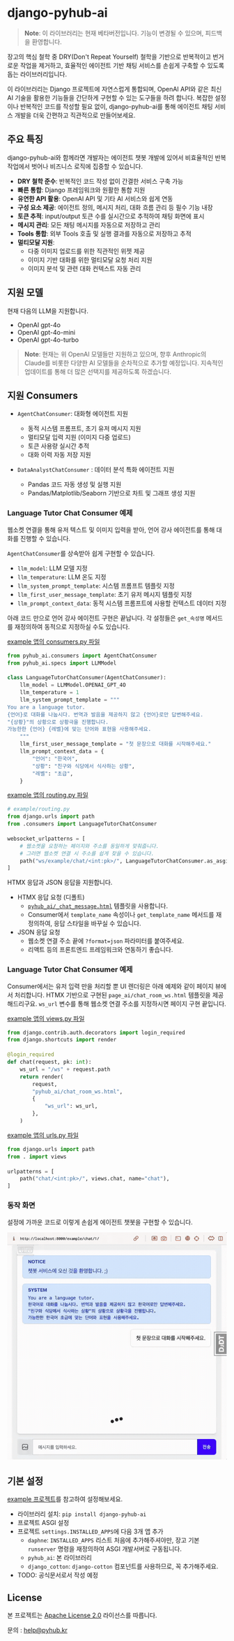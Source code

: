 # django-pyhub-ai

> **Note**: 이 라이브러리는 현재 베타버전입니다. 기능이 변경될 수 있으며, 피드백을 환영합니다.

장고의 핵심 철학 중 DRY(Don't Repeat Yourself) 철학을 기반으로 반복적이고 번거로운 작업을 제거하고, 효율적인 에이전트 기반 채팅 서비스를 손쉽게 구축할 수 있도록 돕는 라이브러리입니다.

이 라이브러리는 Django 프로젝트에 자연스럽게 통합되며, OpenAI API와 같은 최신 AI 기술을 활용한 기능들을 간단하게 구현할 수 있는 도구들을 하려 합니다.
복잡한 설정이나 반복적인 코드를 작성할 필요 없이, django-pyhub-ai를 통해 에이전트 채팅 서비스 개발을 더욱 간편하고 직관적으로 만들어보세요.

## 주요 특징

django-pyhub-ai와 함께라면 개발자는 에이전트 챗봇 개발에 있어서 비효율적인 반복 작업에서 벗어나 비즈니스 로직에 집중할 수 있습니다.

- **DRY 철학 준수**: 반복적인 코드 작성 없이 간결한 서비스 구축 가능
- **빠른 통합**: Django 프레임워크와 원활한 통합 지원
- **유연한 API 활용**: OpenAI API 및 기타 AI 서비스와 쉽게 연동
- **구성 요소 제공**: 에이전트 정의, 메시지 처리, 대화 흐름 관리 등 필수 기능 내장
- **토큰 추적**: input/output 토큰 수를 실시간으로 추적하여 채팅 화면에 표시
- **메시지 관리**: 모든 채팅 메시지를 자동으로 저장하고 관리
- **Tools 통합**: 외부 Tools 호출 및 실행 결과를 자동으로 저장하고 추적
- **멀티모달 지원**: 
  - 다중 이미지 업로드를 위한 직관적인 위젯 제공
  - 이미지 기반 대화를 위한 멀티모달 요청 처리 지원
  - 이미지 분석 및 관련 대화 컨텍스트 자동 관리

## 지원 모델

현재 다음의 LLM을 지원합니다.

- OpenAI gpt-4o
- OpenAI gpt-4o-mini
- OpenAI gpt-4o-turbo

> **Note**: 현재는 위 OpenAI 모델들만 지원하고 있으며, 향후 Anthropic의 Claude를 비롯한 다양한 AI 모델들을 순차적으로 추가할 예정입니다. 지속적인 업데이트를 통해 더 많은 선택지를 제공하도록 하겠습니다.

## 지원 Consumers

+ `AgentChatConsumer`: 대화형 에이전트 지원
  - 동적 시스템 프롬프트, 초기 유저 메시지 지원
  - 멀티모달 입력 지원 (이미지 다중 업로드)
  - 토큰 사용량 실시간 추적
  - 대화 이력 자동 저장 지원

+ `DataAnalystChatConsumer` : 데이터 분석 특화 에이전트 지원
  - Pandas 코드 자동 생성 및 실행 지원
  - Pandas/Matplotlib/Seaborn 기반으로 차트 및 그래프 생성 지원

### Language Tutor Chat Consumer 예제

웹소켓 연결을 통해 유저 텍스트 및 이미지 입력을 받아, 언어 강사 에이전트를 통해 대화를 진행할 수 있습니다.

`AgentChatConsumer`를 상속받아 쉽게 구현할 수 있습니다.
  - `llm_model`: LLM 모델 지정
  - `llm_temperature`: LLM 온도 지정
  - `llm_system_prompt_template`: 시스템 프롬프트 템플릿 지정
  - `llm_first_user_message_template`: 초기 유저 메시지 템플릿 지정
  - `llm_prompt_context_data`: 동적 시스템 프롬프트에 사용할 컨텍스트 데이터 지정

아래 코드 만으로 언어 강사 에이전트 구현은 끝납니다. 각 설정들은 `get_속성명` 메서드를 재정의하여 동적으로 지정하실 수도 있습니다.

[example 앱의 consumers.py 파일](./tests/example/consumers.py)

```python
from pyhub_ai.consumers import AgentChatConsumer
from pyhub_ai.specs import LLMModel

class LanguageTutorChatConsumer(AgentChatConsumer):
    llm_model = LLMModel.OPENAI_GPT_4O
    llm_temperature = 1
    llm_system_prompt_template = """
You are a language tutor.
{언어}로 대화를 나눕시다. 번역과 발음을 제공하지 않고 {언어}로만 답변해주세요.
"{상황}"의 상황으로 상황극을 진행합니다.
가능한한 {언어} {레벨}에 맞는 단어와 표현을 사용해주세요.
    """
    llm_first_user_message_template = "첫 문장으로 대화를 시작해주세요."
    llm_prompt_context_data = {
        "언어": "한국어",
        "상황": "친구와 식당에서 식사하는 상황",
        "레벨": "초급",
    }
```

[example 앱의 routing.py 파일](./tests/example/routing.py)

```python
# example/routing.py
from django.urls import path
from .consumers import LanguageTutorChatConsumer

websocket_urlpatterns = [
    # 웹소켓을 요청하는 페이지와 주소를 동일하게 맞춰줍니다.
    # 그러면 웹소켓 연결 시 주소를 쉽게 찾을 수 있습니다.
    path("ws/example/chat/<int:pk>/", LanguageTutorChatConsumer.as_asgi()),
]
```

HTMX 응답과 JSON 응답을 지원합니다.

+ HTMX 응답 요청 (디폴트)
  - [`pyhub_ai/_chat_message.html`](src/pyhub_ai/templates/pyhub_ai/_chat_message.html) 템플릿을 사용합니다.
  - Consumer에서 `template_name` 속성이나 `get_template_name` 메서드를 재정의하여, 응답 스타일을 바꾸실 수 있습니다.
+ JSON 응답 요청
  - 웹소켓 연결 주소 끝에 `?format=json` 파라미터를 붙여주세요.
  - 리액트 등의 프론트엔드 프레임워크와 연동하기 좋습니다.

### Language Tutor Chat Consumer 예제

Consumer에서는 유저 입력 만을 처리할 뿐 UI 렌더링은 아래 예제와 같이 페이지 뷰에서 처리합니다.
HTMX 기반으로 구현된 `page_ai/chat_room_ws.html` 템플릿을 제공해드리구요.
`ws_url` 변수를 통해 웹소켓 연결 주소를 지정하시면 페이지 구현 끝입니다.

[example 앱의 views.py 파일](./tests/example/views.py)

```python
from django.contrib.auth.decorators import login_required
from django.shortcuts import render

@login_required
def chat(request, pk: int):
    ws_url = "/ws" + request.path
    return render(
        request,
        "pyhub_ai/chat_room_ws.html",
        {
            "ws_url": ws_url,
        },
    )
```

[example 앱의 urls.py 파일](./tests/example/urls.py)

```python
from django.urls import path
from . import views

urlpatterns = [
    path("chat/<int:pk>/", views.chat, name="chat"),
]
```

### 동작 화면

설정에 가까운 코드로 이렇게 손쉽게 에이전트 챗봇을 구현할 수 있습니다.

![screenshot 01](./docs/assets/screenshot-01.gif)

## 기본 설정

[example 프로젝트](./tests/)를 참고하여 설정해보세요.

+ 라이브러리 설치: `pip install django-pyhub-ai`
+ 프로젝트 ASGI 설정
+ 프로젝트 `settings.INSTALLED_APPS`에 다음 3개 앱 추가
  - `daphne`: `INSTALLED_APPS` 리스트 처음에 추가해주셔야만, 장고 기본 `runserver` 명령을 재정의하여 ASGI 개발서버로 구동됩니다.
  - `pyhub_ai`: 본 라이브러리
  - `django_cotton`: `django-cotton` 컴포넌트를 사용하므로, 꼭 추가해주세요.
+ TODO: 공식문서로서 작성 예정

## License

본 프로젝트는 [Apache License 2.0](LICENSE) 라이선스를 따릅니다.

문의 : help@pyhub.kr

